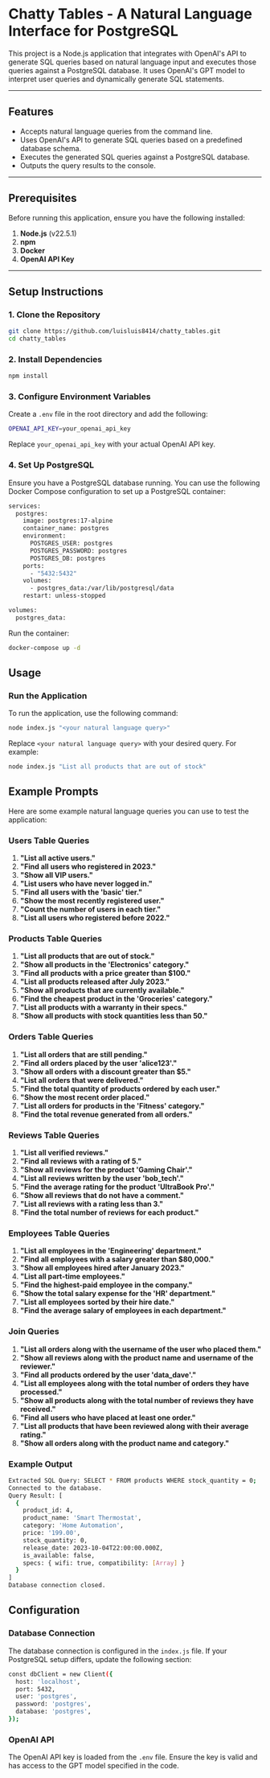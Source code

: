 # Chatty Tables - A Natural Language Interface for PostgreSQL

This project is a Node.js application that integrates with OpenAI's API to generate SQL queries based on natural language input and executes those queries against a PostgreSQL database. It uses OpenAI's GPT model to interpret user queries and dynamically generate SQL statements.

---

## Features

- Accepts natural language queries from the command line.
- Uses OpenAI's API to generate SQL queries based on a predefined database schema.
- Executes the generated SQL queries against a PostgreSQL database.
- Outputs the query results to the console.

---

## Prerequisites

Before running this application, ensure you have the following installed:

1. **Node.js** (v22.5.1)
2. **npm**
3. **Docker**
4. **OpenAI API Key**

---

## Setup Instructions

### 1. Clone the Repository

```bash
git clone https://github.com/luisluis8414/chatty_tables.git
cd chatty_tables
```

### 2. Install Dependencies

```bash
npm install
```

### 3. Configure Environment Variables

Create a `.env` file in the root directory and add the following:

```bash
OPENAI_API_KEY=your_openai_api_key
```

Replace `your_openai_api_key` with your actual OpenAI API key.

### 4. Set Up PostgreSQL

Ensure you have a PostgreSQL database running. You can use the following Docker Compose configuration to set up a PostgreSQL container:

```bash
services:
  postgres:
    image: postgres:17-alpine
    container_name: postgres
    environment:
      POSTGRES_USER: postgres
      POSTGRES_PASSWORD: postgres
      POSTGRES_DB: postgres
    ports:
      - "5432:5432"
    volumes:
      - postgres_data:/var/lib/postgresql/data
    restart: unless-stopped

volumes:
  postgres_data:
```

Run the container:

```bash
docker-compose up -d
```

## Usage

### Run the Application

To run the application, use the following command:

```bash
node index.js "<your natural language query>"
```

Replace `<your natural language query>` with your desired query. For example:

```bash
node index.js "List all products that are out of stock"
```

## Example Prompts

Here are some example natural language queries you can use to test the application:

### **Users Table Queries**

1. **"List all active users."**
2. **"Find all users who registered in 2023."**
3. **"Show all VIP users."**
4. **"List users who have never logged in."**
5. **"Find all users with the 'basic' tier."**
6. **"Show the most recently registered user."**
7. **"Count the number of users in each tier."**
8. **"List all users who registered before 2022."**

### **Products Table Queries**

1. **"List all products that are out of stock."**
2. **"Show all products in the 'Electronics' category."**
3. **"Find all products with a price greater than $100."**
4. **"List all products released after July 2023."**
5. **"Show all products that are currently available."**
6. **"Find the cheapest product in the 'Groceries' category."**
7. **"List all products with a warranty in their specs."**
8. **"Show all products with stock quantities less than 50."**

### **Orders Table Queries**

1. **"List all orders that are still pending."**
2. **"Find all orders placed by the user 'alice123'."**
3. **"Show all orders with a discount greater than $5."**
4. **"List all orders that were delivered."**
5. **"Find the total quantity of products ordered by each user."**
6. **"Show the most recent order placed."**
7. **"List all orders for products in the 'Fitness' category."**
8. **"Find the total revenue generated from all orders."**

### **Reviews Table Queries**

1. **"List all verified reviews."**
2. **"Find all reviews with a rating of 5."**
3. **"Show all reviews for the product 'Gaming Chair'."**
4. **"List all reviews written by the user 'bob_tech'."**
5. **"Find the average rating for the product 'UltraBook Pro'."**
6. **"Show all reviews that do not have a comment."**
7. **"List all reviews with a rating less than 3."**
8. **"Find the total number of reviews for each product."**

### **Employees Table Queries**

1. **"List all employees in the 'Engineering' department."**
2. **"Find all employees with a salary greater than $80,000."**
3. **"Show all employees hired after January 2023."**
4. **"List all part-time employees."**
5. **"Find the highest-paid employee in the company."**
6. **"Show the total salary expense for the 'HR' department."**
7. **"List all employees sorted by their hire date."**
8. **"Find the average salary of employees in each department."**

### **Join Queries**

1. **"List all orders along with the username of the user who placed them."**
2. **"Show all reviews along with the product name and username of the reviewer."**
3. **"Find all products ordered by the user 'data_dave'."**
4. **"List all employees along with the total number of orders they have processed."**
5. **"Show all products along with the total number of reviews they have received."**
6. **"Find all users who have placed at least one order."**
7. **"List all products that have been reviewed along with their average rating."**
8. **"Show all orders along with the product name and category."**

### Example Output

```bash
Extracted SQL Query: SELECT * FROM products WHERE stock_quantity = 0;
Connected to the database.
Query Result: [
  {
    product_id: 4,
    product_name: 'Smart Thermostat',
    category: 'Home Automation',
    price: '199.00',
    stock_quantity: 0,
    release_date: 2023-10-04T22:00:00.000Z,
    is_available: false,
    specs: { wifi: true, compatibility: [Array] }
  }
]
Database connection closed.
```

## Configuration

### Database Connection

The database connection is configured in the `index.js` file. If your PostgreSQL setup differs, update the following section:

```bash
const dbClient = new Client({
  host: 'localhost',
  port: 5432,
  user: 'postgres',
  password: 'postgres',
  database: 'postgres',
});
```

### OpenAI API

The OpenAI API key is loaded from the `.env` file. Ensure the key is valid and has access to the GPT model specified in the code.
